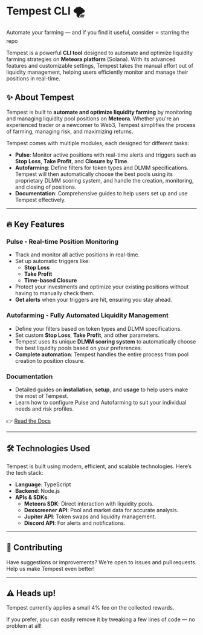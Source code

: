 # Tempest CLI 🌪️  

Automate your farming — and if you find it useful, consider ⭐ starring the repo

Tempest is a powerful **CLI tool** designed to automate and optimize liquidity farming strategies on **Meteora platform** (Solana). With its advanced features and customizable settings, Tempest takes the manual effort out of liquidity management, helping users efficiently monitor and manage their positions in real-time.

## ✨ About Tempest  
Tempest is built to **automate and optimize liquidity farming** by monitoring and managing liquidity pool positions on **Meteora**. Whether you're an experienced trader or a newcomer to Web3, Tempest simplifies the process of farming, managing risk, and maximizing returns.

Tempest comes with multiple modules, each designed for different tasks:  
- **Pulse**: Monitor active positions with real-time alerts and triggers such as **Stop Loss**, **Take Profit**, and **Closure by Time**.  
- **Autofarming**: Define filters for token types and DLMM specifications. Tempest will then automatically choose the best pools using its proprietary DLMM scoring system, and handle the creation, monitoring, and closing of positions.  
- **Documentation**: Comprehensive guides to help users set up and use Tempest effectively.

---

## 🔥 Key Features  

### Pulse - Real-time Position Monitoring
- Track and monitor all active positions in real-time.  
- Set up automatic triggers like:  
  - **Stop Loss**  
  - **Take Profit**  
  - **Time-based Closure**  
- Protect your investments and optimize your existing positions without having to manually check them.  
- **Get alerts** when your triggers are hit, ensuring you stay ahead.

### Autofarming - Fully Automated Liquidity Management
- Define your filters based on token types and DLMM specifications.  
- Set custom **Stop Loss**, **Take Profit**, and other parameters.  
- Tempest uses its unique **DLMM scoring system** to automatically choose the best liquidity pools based on your preferences.  
- **Complete automation**: Tempest handles the entire process from pool creation to position closure.

### Documentation
- Detailed guides on **installation**, **setup**, and **usage** to help users make the most of Tempest.  
- Learn how to configure Pulse and Autofarming to suit your individual needs and risk profiles.

👉 [Read the Docs](https://tempest-3.gitbook.io/tempest-cli)  

---

## 🛠️ Technologies Used  
Tempest is built using modern, efficient, and scalable technologies. Here’s the tech stack:

- **Language**: TypeScript  
- **Backend**: Node.js  
- **APIs & SDKs**:  
  - **Meteora SDK**: Direct interaction with liquidity pools.  
  - **Dexscreener API**: Pool and market data for accurate analysis.  
  - **Jupiter API**: Token swaps and liquidity management.  
  - **Discord API**: For alerts and notifications.
--- 

## 🤝 Contributing

Have suggestions or improvements? We’re open to issues and pull requests.  
Help us make Tempest even better!

---

## ⚠️ Heads up!
Tempest currently applies a small 4% fee on the collected rewards.

If you prefer, you can easily remove it by tweaking a few lines of code — no problem at all!
